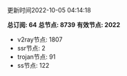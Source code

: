 更新时间2022-10-05 04:14:18

**总订阅: 64**
**总节点: 8739**
**有效节点: 2022**
- v2ray节点: 1807
- ssr节点: 2
- trojan节点: 91
- ss节点: 122
